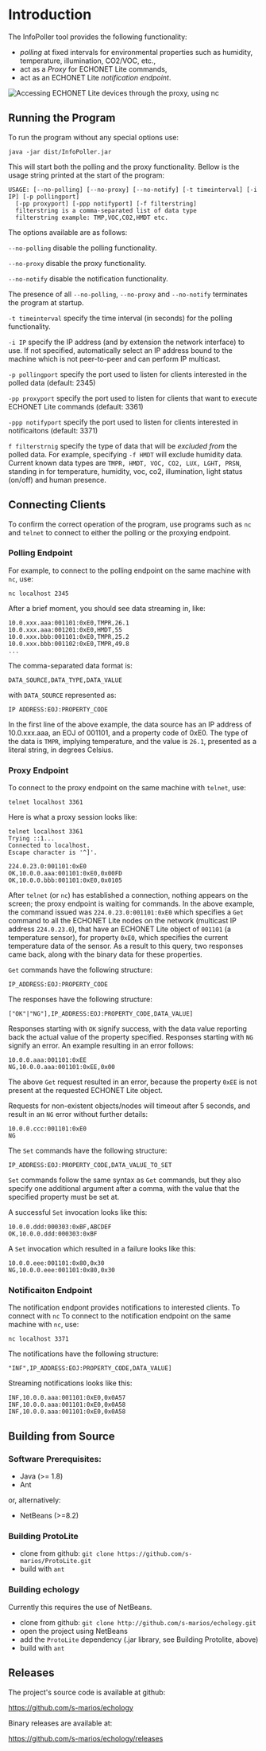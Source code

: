 Introduction
============

The InfoPoller tool provides the following functionality:

* *polling* at fixed intervals for environmental properties such as humidity, temperature, illumination, CO2/VOC, etc.,
* act as a *Proxy* for ECHONET Lite commands,
* act as an ECHONET Lite *notification endpoint*.

![Accessing ECHONET Lite devices through the proxy, using nc](/assets/echology.gif)

Running the Program
-------------------
To run the program without any special options use:
```
java -jar dist/InfoPoller.jar
```
This will start both the polling and the proxy functionality. Bellow is the usage string printed at the start of the program:

```
USAGE: [--no-polling] [--no-proxy] [--no-notify] [-t timeinterval] [-i IP] [-p pollingport]
  [-pp proxyport] [-ppp notifyport] [-f filterstring]
  filterstring is a comma-separated list of data type
  filterstring example: TMP,VOC,C02,HMDT etc.
```

The options available are as follows:

`--no-polling` disable the polling functionality.

`--no-proxy` disable the proxy functionality. 

`--no-notify` disable the notification functionality. 

The presence of all `--no-polling`, `--no-proxy` and `--no-notify`  terminates the program at startup.

`-t timeinterval` specify the time interval (in seconds) for the polling functionality.

`-i IP` specify the IP address (and by extension the network interface) to use. If not specified, automatically select an IP address bound to the machine which is not peer-to-peer and can perform IP multicast. 

`-p pollingport` specify the port used to listen for clients interested in the polled data (default: 2345)

`-pp proxyport` specify the port used to listen for clients that want to execute ECHONET Lite commands (default: 3361)

`-ppp notifyport` specify the port used to listen for clients interested in notificaitons (default: 3371)

`f filterstrnig` specify the type of data that will be *excluded from* the polled data. For example, specifying `-f HMDT` will exclude humidity data. Current known data types are `TMPR, HMDT, VOC, CO2, LUX, LGHT, PRSN`, standing in for temperature, humidity, voc, co2, illumination, light status (on/off) and human presence.

Connecting Clients
------------------

To confirm the correct operation of the program, use programs such as `nc` and `telnet` to connect to either the polling or the proxying endpoint. 

### Polling Endpoint 


For example, to connect to the polling endpoint on the same machine with `nc`, use:
```
nc localhost 2345
```

After a brief moment, you should see data streaming in, like:
```
10.0.xxx.aaa:001101:0xE0,TMPR,26.1
10.0.xxx.aaa:001201:0xE0,HMDT,55
10.0.xxx.bbb:001101:0xE0,TMPR,25.2
10.0.xxx.bbb:001102:0xE0,TMPR,49.8
...
```
The comma-separated data format is:
```
DATA_SOURCE,DATA_TYPE,DATA_VALUE
```

with `DATA_SOURCE` represented as:
```
IP ADDRESS:EOJ:PROPERTY_CODE
```

In the first line of the above example, the data source has an IP address of 10.0.xxx.aaa, an EOJ of 001101, and a property code of 0xE0. The type of the data is `TMPR`, implying temperature, and the value is `26.1`, presented as a literal string, in degrees Celsius.

### Proxy Endpoint

To connect to the proxy endpoint on the same machine with `telnet`, use:
```
telnet localhost 3361
```

Here is what a proxy session looks like:
```
telnet localhost 3361
Trying ::1...
Connected to localhost.
Escape character is '^]'.

224.0.23.0:001101:0xE0
OK,10.0.0.aaa:001101:0xE0,0x00FD
OK,10.0.0.bbb:001101:0xE0,0x0105

```

After `telnet` (or `nc`) has established a connection, nothing appears on the screen; the proxy endpoint is waiting for commands. In the above example, the command issued was `224.0.23.0:001101:0xE0` which specifies a `Get` command to all the ECHONET Lite nodes on the network (multicast IP address `224.0.23.0`), that have an ECHONET Lite object of `001101` (a temperature sensor), for property `0xE0`, which specifies the current temperature data of the sensor. As a result to this query, two responses came back, along with the binary data for these properties.

`Get` commands have the following structure:
```
IP_ADDRESS:EOJ:PROPERTY_CODE
```

The responses have the following structure:
```
["OK"|"NG"],IP_ADDRESS:EOJ:PROPERTY_CODE,DATA_VALUE]
```
Responses starting with `OK` signify success, with the data value reporting back the actual value of the property specified. Responses starting with `NG` signify an error. An example resulting in an error follows:

```
10.0.0.aaa:001101:0xEE
NG,10.0.0.aaa:001101:0xEE,0x00
```
The above `Get` request resulted in an error, because the property `0xEE` is not present at the requested ECHONET Lite object.

Requests for non-existent objects/nodes will timeout after 5 seconds, and result in an `NG` error without further details:
```
10.0.0.ccc:001101:0xE0
NG
```

The `Set` commands have the following structure:
```
IP_ADDRESS:EOJ:PROPERTY_CODE,DATA_VALUE_TO_SET
```

`Set` commands follow the same syntax as `Get` commands, but they also specify one additional argument after a comma, with the value that the specified property must be set at.

A successful `Set` invocation looks like this:
```
10.0.0.ddd:000303:0xBF,ABCDEF
OK,10.0.0.ddd:000303:0xBF
```

A `Set` invocation which resulted in a failure looks like this:
```
10.0.0.eee:001101:0x80,0x30
NG,10.0.0.eee:001101:0x80,0x30
```
### Notificaiton Endpoint

The notification endpont provides notifications to interested clients. To connect with `nc`
To connect to the notification endpoint on the same machine with `nc`, use:
```
nc localhost 3371
```

The notifications have the following structure:
```
"INF",IP_ADDRESS:EOJ:PROPERTY_CODE,DATA_VALUE]
```

Streaming notifications looks like this:
```
INF,10.0.0.aaa:001101:0xE0,0x0A57
INF,10.0.0.aaa:001101:0xE0,0x0A58
INF,10.0.0.aaa:001101:0xE0,0x0A58
```

Building from Source
--------------------
### Software Prerequisites:
* Java (>= 1.8)
* Ant

or, alternatively:
* NetBeans (>=8.2)

### Building ProtoLite
* clone from github: `git clone https://github.com/s-marios/ProtoLite.git`
* build with `ant`

### Building echology 
Currently this requires the use of NetBeans.

* clone from github: `git clone http://github.com/s-marios/echology.git`
* open the project using NetBeans
* add the `ProtoLite` dependency (.jar library, see Building Protolite, above)
* build with `ant`

Releases
----------------
The project's source code is available at github:

<https://github.com/s-marios/echology>


Binary releases are available at:

<https://github.com/s-marios/echology/releases>
